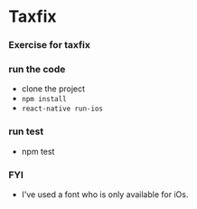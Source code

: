 # Taxfix
### Exercise for taxfix

### run the code
* clone the project
* `npm install`
* `react-native run-ios`

### run test
* npm test

### FYI
* I've used a font who is only available for iOs.